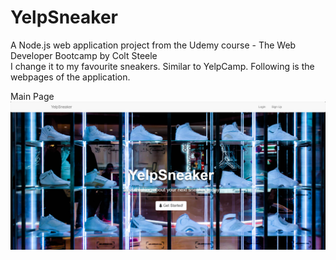 # YelpSneaker

A Node.js web application project from the Udemy course - The Web Developer Bootcamp by Colt Steele  
I change it to my favourite sneakers. Similar to YelpCamp. Following is the webpages of the application.

Main Page
![Main Page](/MainPage.png)
